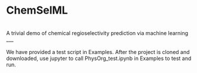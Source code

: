 ChemSelML
=====     
<br>     
A trivial demo of chemical regioselectivity prediction via machine learning   
___     
<br>     
<br>     
We have provided a test script in Examples. After the project is cloned and downloaded, use jupyter to call PhysOrg_test.ipynb in Examples to test and run.     

